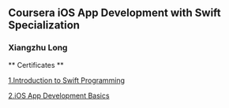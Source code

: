 ## Coursera iOS App Development with Swift Specialization ##
### Xiangzhu Long ###

** Certificates **

[1.Introduction to Swift Programming](https://www.coursera.org/account/accomplishments/certificate/CNXSV5EY9GWT) 

[2.iOS App Development Basics](https://www.coursera.org/account/accomplishments/certificate/U5NWKCFXRBMQ)

